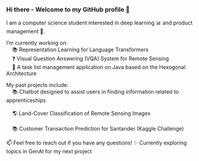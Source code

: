 ### Hi there - Welcome to my GitHub profile 👋

I am a computer science student interested in deep learning 📊 and product management 🚀. 

I’m currently working on: <br>
&nbsp;&nbsp;&nbsp;  📚 Representation Learning for Language Transformers <br>
&nbsp;&nbsp;&nbsp;  ❓ Visual Question Answering (VQA) System for Remote Sensing <br>
&nbsp;&nbsp;&nbsp;  📑 A task list management application on Java based on the Hexogonal Architecture

My past projects include: <br>
&nbsp;&nbsp;&nbsp;  📚 Chatbot designed to assist users in finding information related to apprenticeships <br>  
&nbsp;&nbsp;&nbsp;  🌎 Land-Cover Classification of Remote Sensing Images <br>  
&nbsp;&nbsp;&nbsp;  📚 Customer Transaction Prediction for Santander (Kaggle Challenge)

📫 Feel free to reach out if you have any questions! 
✨ Currently exploring topics in GenAI for my next project

